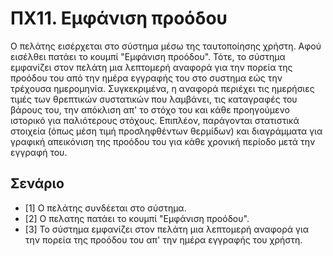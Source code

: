 # ΠΧ11. Εμφάνιση προόδου
Ο πελάτης εισέρχεται στο σύστημα μέσω της ταυτοποίησης χρήστη.
Αφού εισέλθει πατάει το κουμπί "Εμφάνιση προόδου".
Τότε, το σύστημα εμφανίζει στον πελάτη μια λεπτομερή αναφορά για την πορεία της προόδου του από την ημέρα εγγραφής του στο συστημα εώς την τρέχουσα ημερομηνία.
Συγκεκριμένα, η αναφορά περιέχει τις ημερήσιες τιμές των θρεπτικών συστατικών που λαμβάνει, τις καταγραφές του βάρους του, την απόκλιση απ' το στόχο του και κάθε προηγούμενο ιστορικό για παλιότερους στόχους. 
Επιπλέον, παράγονται στατιστικά στοιχεία (όπως μέση τιμή προσληφθέντων θερμίδων) και διαγράμματα για γραφική απεικόνιση της προόδου του για κάθε χρονική περίοδο μετά την εγγραφή του.
## Σενάριο
* [1] O πελάτης συνδέεται στο σύστημα.
* [2] O πελατης πατάει τo κουμπί "Εμφάνιση προόδου".
* [3] Το σύστημα εμφανίζει στον πελάτη μια λεπτομερή αναφορά για την πορεία της προόδου του απ' την ημέρα εγγραφής του χρήστη.

